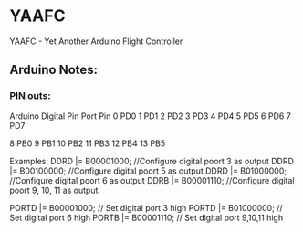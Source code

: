 # YAAFC
YAAFC - Yet Another Arduino Flight Controller

## Arduino Notes:
### PIN outs:
Arduino Digital 
Pin   Port Pin
0     PD0
1     PD1
2     PD2
3     PD3
4     PD4
5     PD5
6     PD6
7     PD7

8     PB0
9     PB1
10    PB2
11    PB3
12    PB4
13    PB5  

Examples:
DDRD |= B00001000;	//Configure digital poort 3 as output
DDRD |= B00100000;	//Configure digital poort 5 as output
DDRD |= B01000000;	//Configure digital poort 6 as output
DDRB |= B00001110;	//Configure digital poort 9, 10, 11 as output.

PORTD |= B00001000; // Set digital port 3 high
PORTD |= B01000000; // Set digital port 6 high
PORTB |= B00001110; // Set digital port 9,10,11 high

